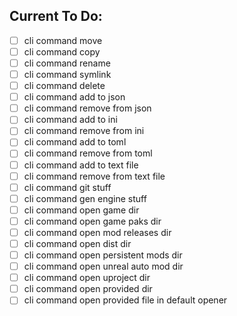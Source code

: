 
## Current To Do:

- [ ] cli command move
- [ ] cli command copy
- [ ] cli command rename
- [ ] cli command symlink
- [ ] cli command delete
- [ ] cli command add to json
- [ ] cli command remove from json
- [ ] cli command add to ini
- [ ] cli command remove from ini
- [ ] cli command add to toml
- [ ] cli command remove from toml
- [ ] cli command add to text file
- [ ] cli command remove from text file
- [ ] cli command git stuff
- [ ] cli command gen engine stuff
- [ ] cli command open game dir
- [ ] cli command open game paks dir
- [ ] cli command open mod releases dir
- [ ] cli command open dist dir
- [ ] cli command open persistent mods dir
- [ ] cli command open unreal auto mod dir
- [ ] cli command open uproject dir
- [ ] cli command open provided dir
- [ ] cli command open provided file in default opener
